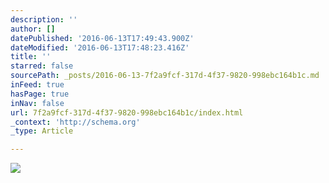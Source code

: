 ```yaml
---
description: ''
author: []
datePublished: '2016-06-13T17:49:43.900Z'
dateModified: '2016-06-13T17:48:23.416Z'
title: ''
starred: false
sourcePath: _posts/2016-06-13-7f2a9fcf-317d-4f37-9820-998ebc164b1c.md
inFeed: true
hasPage: true
inNav: false
url: 7f2a9fcf-317d-4f37-9820-998ebc164b1c/index.html
_context: 'http://schema.org'
_type: Article

---
```

![](https://the-grid-user-content.s3-us-west-2.amazonaws.com/6bc97a11-3eaa-4834-a4f8-ac9a1f795c7b.jpg)